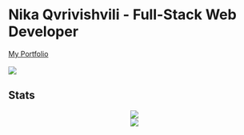 <div>
    <h1>Nika Qvrivishvili - Full-Stack Web Developer</h1> 
    <a href="https://www.nikaa.online/en/">My Portfolio</a>
    <br/>
     <br/>
    <img src="https://komarev.com/ghpvc/?username=etherbits&style=for-the-badge&color=82A2C2" />
    <h2>Stats</h2>
    <div align="center">
            <a href="https://git.io/streak-stats"><img src="https://streak-stats.demolab.com?user=etherbits&theme=nord"/></a>
        <div><img src="https://github-readme-stats.vercel.app/api/top-langs/?username=etherbits&theme=nord&layout=normal&langs_count=3&hide=shell,css,scss,html,php&card_width=495"/></div> 
</div>

